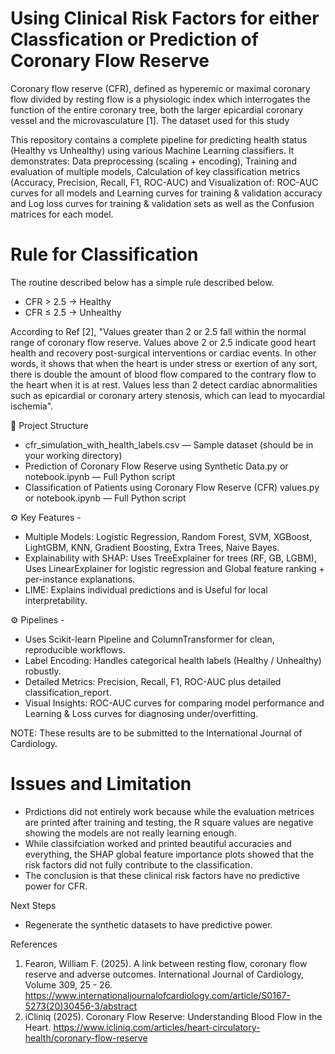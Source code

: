 # Using Clinical Risk Factors for either Classfication or Prediction of Coronary Flow Reserve

Coronary flow reserve (CFR), defined as hyperemic or maximal coronary flow divided by resting flow is a physiologic index which interrogates the function of the entire coronary tree, both the larger epicardial coronary vessel and the microvasculature [1]. The dataset used for this study 

This repository contains a complete pipeline for predicting health status (Healthy vs Unhealthy) using various Machine Learning classifiers. It demonstrates: Data preprocessing (scaling + encoding), Training and evaluation of multiple models, Calculation of key classification metrics (Accuracy, Precision, Recall, F1, ROC-AUC) and Visualization of: ROC-AUC curves for all models and Learning curves for training & validation accuracy and Log loss curves for training & validation sets as well as the Confusion matrices for each model. 

# Rule for Classification
The routine described below has a simple rule described below. 
* CFR > 2.5 → Healthy
* CFR ≤ 2.5 → Unhealthy

According to Ref [2], "Values greater than 2 or 2.5 fall within the normal range of coronary flow reserve. Values above 2 or 2.5 indicate good heart health and recovery post-surgical interventions or cardiac events. In other words, it shows that when the heart is under stress or exertion of any sort, there is double the amount of blood flow compared to the contrary flow to the heart when it is at rest. Values less than 2 detect cardiac abnormalities such as epicardial or coronary artery stenosis, which can lead to myocardial ischemia".

📂 Project Structure 
* cfr_simulation_with_health_labels.csv — Sample dataset (should be in your working directory)
* Prediction of Coronary Flow Reserve using Synthetic Data.py or notebook.ipynb — Full Python script
* Classification of Patients using Coronary Flow Reserve (CFR) values.py or notebook.ipynb — Full Python script

⚙️ Key Features - 
* Multiple Models: Logistic Regression, Random Forest, SVM, XGBoost, LightGBM, KNN, Gradient Boosting, Extra Trees, Naive Bayes.
* Explainability with SHAP: Uses TreeExplainer for trees (RF, GB, LGBM), Uses LinearExplainer for logistic regression and Global feature ranking + per-instance explanations. 
* LIME: Explains individual predictions and is Useful for local interpretability. 

⚙️ Pipelines - 
* Uses Scikit-learn Pipeline and ColumnTransformer for clean, reproducible workflows.
* Label Encoding: Handles categorical health labels (Healthy / Unhealthy) robustly.
* Detailed Metrics: Precision, Recall, F1, ROC-AUC plus detailed classification_report.
* Visual Insights: ROC-AUC curves for comparing model performance and Learning & Loss curves for diagnosing under/overfitting.

NOTE: These results are to be submitted to the International Journal of Cardiology. 

# Issues and Limitation 
* Prdictions did not entirely work because while the evaluation metrices are printed after training and testing, the R square values are negative showing the models are not really learning enough. 
* While classifciation worked and printed beautiful accuracies and everything, the SHAP global feature importance plots showed that the risk factors did not fully contribute to the classification.
* The conclusion is that these clinical risk factors have no predictive power for CFR.

Next Steps
* Regenerate the synthetic datasets to have predictive power. 


References 
1. Fearon, William F. (2025). A link between resting flow, coronary flow reserve and adverse outcomes. International Journal of Cardiology, Volume 309, 25 - 26. https://www.internationaljournalofcardiology.com/article/S0167-5273(20)30456-3/abstract
2. iCliniq (2025). Coronary Flow Reserve: Understanding Blood Flow in the Heart. https://www.icliniq.com/articles/heart-circulatory-health/coronary-flow-reserve 
